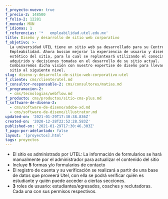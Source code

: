 ```yaml
---
f_proyecto-nuevo: true
f_precio-2: 148500
f_folio-2: 12281
f_moneda: MXN
f_idiomas: 1
f_referencias: '*   empleabilidad.utel.edu.mx'
title: Diseño y desarrollo de sitio web corporativo
f_objetivo: >-
  La universidad UTEL tiene un sitio web ya desarrollado para su Centro de
  Empleabilidad. Ahora buscan mejorar la experiencia de usuario y diseño
  estético del sitio, para lo cual se replanteará utilizando el conocimiento
  adquirido y decisiones tomadas en el desarrollo de su sitio actual.
  Combinaremos dicha visión con nuestro expertise de diseño para llevar este
  sitio al siguiente nivel.
slug: diseno-y-desarrollo-de-sitio-web-corporativo-utel
f_cliente: cms/cliente/utel.md
f_consultor-responsable-2: cms/consultores/matias.md
f_programacion-2:
  - cms/tecnologias/webflow.md
f_producto: cms/productos/sitio-cms-plus.md
f_software-de-diseno-2:
  - cms/software-de-diseno/adobe-xd.md
  - cms/software-de-diseno/illustrator.md
updated-on: '2021-01-29T17:30:38.836Z'
created-on: '2020-12-28T22:52:28.583Z'
published-on: '2021-01-29T17:30:46.303Z'
f_pago-por-adelantado: false
layout: '[proyectos].html'
tags: proyectos
---
```


*   El sitio es administrado por UTEL: La información de formularios se hará manualmente por el administrador para actualizar el contenido del sitio
*   Incluye **5** formas y/o formularios de contacto
*   El registro de cuenta y su verificación se realizará a partir de una base de datos que proveerá Utel, con ella se podrá verificar quién es estudiante y quién puede acceder a ciertas secciones.
*   **3** roles de usuario: estudiantes/egresados, coaches y reclutadoras. Cada una con sus permisos respectivos.
